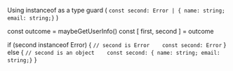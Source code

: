 Using instanceof as a type guard
(
`const second: Error | { name: string; email: string;}`
)

const outcome = maybeGetUserInfo()
const [ first, second ] = outcome

if (second instanceof Error) {
	`// second is Error    const second: Error`
} else {
	`// second is an object    const second: { name: string; email: string;}`
}